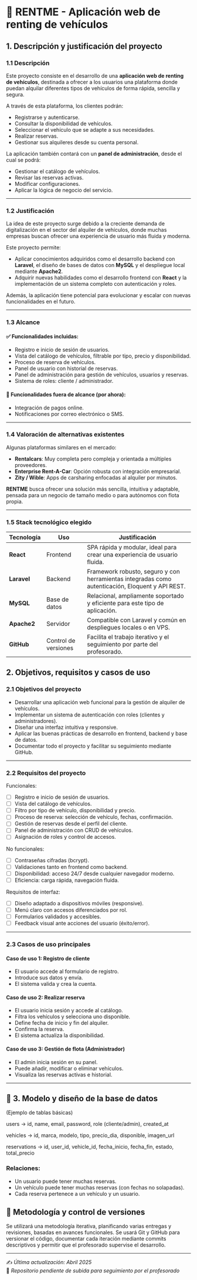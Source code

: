 # 🚗 RENTME - Aplicación web de renting de vehículos

## 1. Descripción y justificación del proyecto

### 1.1 Descripción

Este proyecto consiste en el desarrollo de una **aplicación web de renting de vehículos**, destinada a ofrecer a los usuarios una plataforma donde puedan alquilar diferentes tipos de vehículos de forma rápida, sencilla y segura.

A través de esta plataforma, los clientes podrán:
- Registrarse y autenticarse.
- Consultar la disponibilidad de vehículos.
- Seleccionar el vehículo que se adapte a sus necesidades.
- Realizar reservas.
- Gestionar sus alquileres desde su cuenta personal.

La aplicación también contará con un **panel de administración**, desde el cual se podrá:
- Gestionar el catálogo de vehículos.
- Revisar las reservas activas.
- Modificar configuraciones.
- Aplicar la lógica de negocio del servicio.

---

### 1.2 Justificación

La idea de este proyecto surge debido a la creciente demanda de digitalización en el sector del alquiler de vehículos, donde muchas empresas buscan ofrecer una experiencia de usuario más fluida y moderna.

Este proyecto permite:
- Aplicar conocimientos adquiridos como el desarrollo backend con **Laravel**, el diseño de bases de datos con **MySQL** y el despliegue local mediante **Apache2**.
- Adquirir nuevas habilidades como el desarrollo frontend con **React** y la implementación de un sistema completo con autenticación y roles.

Además, la aplicación tiene potencial para evolucionar y escalar con nuevas funcionalidades en el futuro.

---

### 1.3 Alcance

#### ✅ Funcionalidades incluidas:

- Registro e inicio de sesión de usuarios.
- Vista del catálogo de vehículos, filtrable por tipo, precio y disponibilidad.
- Proceso de reserva de vehículos.
- Panel de usuario con historial de reservas.
- Panel de administración para gestión de vehículos, usuarios y reservas.
- Sistema de roles: cliente / administrador.

#### 🚫 Funcionalidades fuera de alcance (por ahora):

- Integración de pagos online.
- Notificaciones por correo electrónico o SMS.

---

### 1.4 Valoración de alternativas existentes

Algunas plataformas similares en el mercado:

- **Rentalcars**: Muy completa pero compleja y orientada a múltiples proveedores.
- **Enterprise Rent-A-Car**: Opción robusta con integración empresarial.
- **Zity / Wible**: Apps de carsharing enfocadas al alquiler por minutos.

**RENTME** busca ofrecer una solución más sencilla, intuitiva y adaptable, pensada para un negocio de tamaño medio o para autónomos con flota propia.

---

### 1.5 Stack tecnológico elegido

| Tecnología | Uso             | Justificación                                                                 |
|------------|------------------|-------------------------------------------------------------------------------|
| **React**  | Frontend         | SPA rápida y modular, ideal para crear una experiencia de usuario fluida.    |
| **Laravel**| Backend          | Framework robusto, seguro y con herramientas integradas como autenticación, Eloquent y API REST. |
| **MySQL**  | Base de datos    | Relacional, ampliamente soportado y eficiente para este tipo de aplicación.  |
| **Apache2**| Servidor         | Compatible con Laravel y común en despliegues locales o en VPS.              |
| **GitHub** | Control de versiones | Facilita el trabajo iterativo y el seguimiento por parte del profesorado. |


## 2. Objetivos, requisitos y casos de uso

### 2.1 Objetivos del proyecto

- Desarrollar una aplicación web funcional para la gestión de alquiler de vehículos.
- Implementar un sistema de autenticación con roles (clientes y administradores).
- Diseñar una interfaz intuitiva y responsive.
- Aplicar las buenas prácticas de desarrollo en frontend, backend y base de datos.
- Documentar todo el proyecto y facilitar su seguimiento mediante GitHub.

---

### 2.2 Requisitos del proyecto

Funcionales:

- [ ] Registro e inicio de sesión de usuarios.
- [ ] Vista del catálogo de vehículos.
- [ ] Filtro por tipo de vehículo, disponibilidad y precio.
- [ ] Proceso de reserva: selección de vehículo, fechas, confirmación.
- [ ] Gestión de reservas desde el perfil del cliente.
- [ ] Panel de administración con CRUD de vehículos.
- [ ] Asignación de roles y control de accesos.

No funcionales:

- [ ] Contraseñas cifradas (bcrypt).
- [ ] Validaciones tanto en frontend como backend.
- [ ] Disponibilidad: acceso 24/7 desde cualquier navegador moderno.
- [ ] Eficiencia: carga rápida, navegación fluida.

Requisitos de interfaz:

- [ ] Diseño adaptado a dispositivos móviles (responsive).
- [ ] Menú claro con accesos diferenciados por rol.
- [ ] Formularios validados y accesibles.
- [ ] Feedback visual ante acciones del usuario (éxito/error).

---

### 2.3 Casos de uso principales

#### Caso de uso 1: Registro de cliente

- El usuario accede al formulario de registro.
- Introduce sus datos y envía.
- El sistema valida y crea la cuenta.

#### Caso de uso 2: Realizar reserva

- El usuario inicia sesión y accede al catálogo.
- Filtra los vehículos y selecciona uno disponible.
- Define fecha de inicio y fin del alquiler.
- Confirma la reserva.
- El sistema actualiza la disponibilidad.

#### Caso de uso 3: Gestión de flota (Administrador)

- El admin inicia sesión en su panel.
- Puede añadir, modificar o eliminar vehículos.
- Visualiza las reservas activas e historial.

---

## 🧱 3. Modelo y diseño de la base de datos
(Ejemplo de tablas básicas)

users -> id, name, email, password, role (cliente/admin), created_at

vehicles -> id, marca, modelo, tipo, precio_dia, disponible, imagen_url

reservations -> id, user_id, vehicle_id, fecha_inicio, fecha_fin, estado, total_precio

### Relaciones:

- Un usuario puede tener muchas reservas.
- Un vehículo puede tener muchas reservas (con fechas no solapadas).
- Cada reserva pertenece a un vehículo y un usuario.

## 🔁 Metodología y control de versiones

Se utilizará una metodología iterativa, planificando varias entregas y revisiones, basadas en avances funcionales. 
Se usará Git y GitHub para versionar el código, documentar cada iteración mediante commits descriptivos y permitir que el profesorado supervise el desarrollo.

---

✍️ *Última actualización: Abril 2025*  
📁 *Repositorio pendiente de subida para seguimiento por el profesorado*
